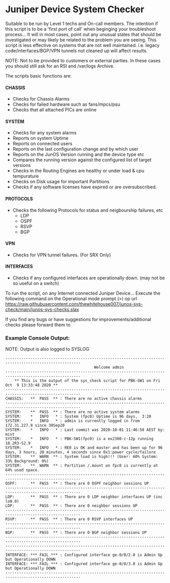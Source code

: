 # Juniper Device System Checker


Suitable to be run by Level 1 techs and On-call members.
The intention if this script is to be a 'first port of call' when beginging your troubleshoot process...
It will in most cases, point out any unusual states that should be investigated or may likely be related to the problem you are seeing. 
This script is less effective on systems that are not well maintained.
i.e. legacy code/interfaces/BGP/VPN tunnels not cleaned up will affect results.

NOTE: Not to be provided to customers or external parties. 
In these cases you should still ask for an RSI and /var/logs Archive.

The scripts basic functions are:

#### CHASSIS
* Checks for Chassis Alarms
* Checks for failed hardware such as fans/mpcs/psu
* Checks that all attached PICs are online
#### SYSTEM
* Checks for any system alarms
* Reports on system Uptime
* Reports on connected users
* Reports on the last configuration change and by which user
* Reports on the JunOS Version running and the device type etc
* Compares the running version against the configured list of target versions
* Checks in the Routing Engines are healthy or under load & cpu tempurature
* Checks on Disk usage for important Partitions
* Checks if any software licenses have expired or are oversubscribed.
#### PROTOCOLS
* Checks the following Protocols for status and neigbourship failures, etc
  * LDP
  * OSPF
  * RSVP
  * BGP
#### VPN
* Checks for VPN tunnel failures. (For SRX Only)
#### INTERFACES
* Checks if any configured interfaces are operationally down. (may not be so useful on a switch)


To run the script, on any Internet connected Juniper Device...
Execute the following command on the Operational mode prompt (>)
op url https://raw.githubusercontent.com/thewhitehouse007/junos-sys-check/main/junos-sys-checks.slax

If you find any bugs or have suggestions for improvements/additional checks please forward them to <hidden>

### Example Console Output:
NOTE: Output is also logged to SYSLOG
```
-------------------------------------------------------------------------------------------------------
                                       Welcome admin
-------------------------------------------------------------------------------------------------------
    ** This is the output of the sys_check script for PBK-SW1 on Fri Oct  9 13:33:48 2020 **
-------------------------------------------------------------------------------------------------------
CHASSIS:   **  PASS  ** : There are no active chassis alarms
-------------------------------------------------------------------------------------------------------
SYSTEM:    **  PASS  ** : There are no active system alarms
SYSTEM:    *   INFO   * : System (fpc0) Uptime is 96 days,  3:20
SYSTEM:    *   INFO   * : admin is currently logged in from 172.31.227.8 since 30Sep20
SYSTEM:    *   INFO   * : Last commit was 2020-10-01 11:46:58 AEST by: mist
SYSTEM:    *   INFO   * : PBK-SW1(fpc0) is a ex2300-c-12p running 18.2R3-S2.9
SYSTEM:    *   INFO   * : RE0 is OK and master and has been up for 96 days, 3 hours, 20 minutes, 4 seconds since 0x1:power cycle/failure
SYSTEM:    **  WARN  ** : System load is high!!! (User: 60% System: 33% Background: 0%)
SYSTEM:    **  WARN  ** : Partition /.mount on fpc0 is currently at  64% used space.
-------------------------------------------------------------------------------------------------------
OSPF:      **  PASS  ** : There are 0 OSPF neighbor sessions UP
-------------------------------------------------------------------------------------------------------
LDP:       **  PASS  ** : There are 0 LDP neighbor interfaces UP (inc lo0.0)
LDP:       **  PASS  ** : There are 0 neighbor sessions UP
-------------------------------------------------------------------------------------------------------
RSVP:      **  PASS  ** : There are 0 RSVP interfaces UP
-------------------------------------------------------------------------------------------------------
BGP:       **  PASS  ** : There are 0 BGP neighbor sessions UP
-------------------------------------------------------------------------------------------------------
-------------------------------------------------------------------------------------------------------
INTERFACE: *** FAIL *** : Configured interface ge-0/0/2.0 is Admin Up but Operationally DOWN
INTERFACE: *** FAIL *** : Configured interface ge-0/0/3.0 is Admin Up but Operationally DOWN
-------------------------------------------------------------------------------------------------------

```
